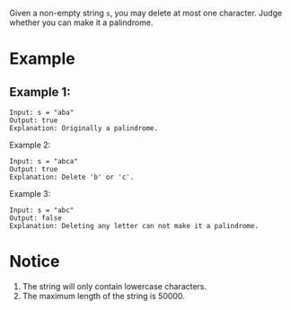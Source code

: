 Given a non-empty string `s`, you may delete at most one character. Judge whether you can make it a palindrome.

# Example
## Example 1:
```
Input: s = "aba"
Output: true
Explanation: Originally a palindrome.
```
Example 2:
```
Input: s = "abca"
Output: true
Explanation: Delete 'b' or 'c'.
```
Example 3:
```
Input: s = "abc"
Output: false
Explanation: Deleting any letter can not make it a palindrome.
```
# Notice
1. The string will only contain lowercase characters.
2. The maximum length of the string is 50000.